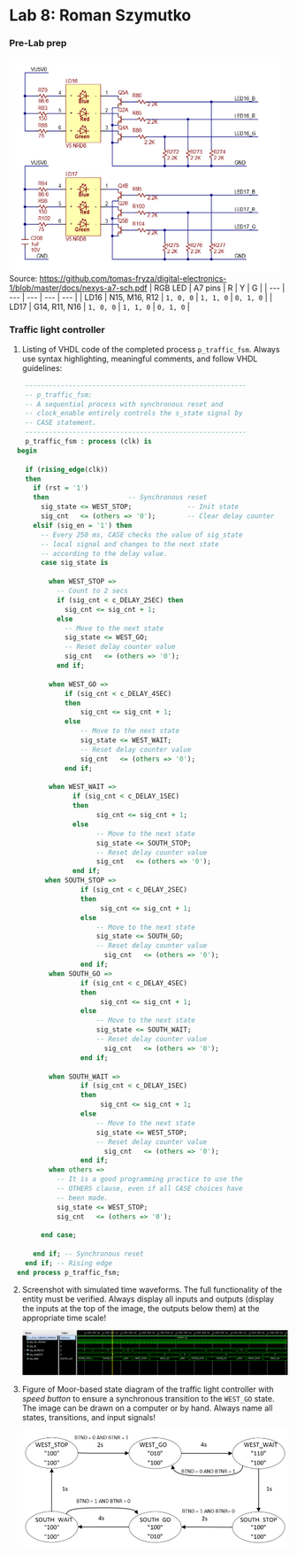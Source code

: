 # Lab 8: Roman Szymutko
### Pre-Lab prep
![Schematic](img/schematic.png)
	</br>
   Source: https://github.com/tomas-fryza/digital-electronics-1/blob/master/docs/nexys-a7-sch.pdf
| RGB LED | A7 pins | R | Y | G |
| --- | --- | --- | --- | --- |
| LD16 | N15, M16, R12 | `1, 0, 0` | `1, 1, 0` | `0, 1, 0` |
| LD17 | G14, R11, N16 | `1, 0, 0` | `1, 1, 0` | `0, 1, 0` |
### Traffic light controller

1. Listing of VHDL code of the completed process `p_traffic_fsm`. Always use syntax highlighting, meaningful comments, and follow VHDL guidelines:

```vhdl
    --------------------------------------------------------
    -- p_traffic_fsm:
    -- A sequential process with synchronous reset and
    -- clock_enable entirely controls the s_state signal by
    -- CASE statement.
    --------------------------------------------------------
    p_traffic_fsm : process (clk) is
  begin

    if (rising_edge(clk)) 
    then
      if (rst = '1') 
      then                    -- Synchronous reset
        sig_state <= WEST_STOP;              -- Init state
        sig_cnt   <= (others => '0');        -- Clear delay counter
      elsif (sig_en = '1') then
        -- Every 250 ms, CASE checks the value of sig_state
        -- local signal and changes to the next state 
        -- according to the delay value.
        case sig_state is

          when WEST_STOP =>
            -- Count to 2 secs
            if (sig_cnt < c_DELAY_2SEC) then
              sig_cnt <= sig_cnt + 1;
            else
              -- Move to the next state
              sig_state <= WEST_GO;
              -- Reset delay counter value
              sig_cnt   <= (others => '0');
            end if;

          when WEST_GO =>
              if (sig_cnt < c_DELAY_4SEC) 
              then
                  sig_cnt <= sig_cnt + 1;
              else
                  -- Move to the next state
                  sig_state <= WEST_WAIT;
                  -- Reset delay counter value
                  sig_cnt   <= (others => '0');
              end if;
          
          when WEST_WAIT =>
                if (sig_cnt < c_DELAY_1SEC) 
                then
                      sig_cnt <= sig_cnt + 1;
                else
                      -- Move to the next state
                      sig_state <= SOUTH_STOP;
                      -- Reset delay counter value
                      sig_cnt   <= (others => '0');
                end if;
         when SOUTH_STOP =>
                  if (sig_cnt < c_DELAY_2SEC) 
                  then
                       sig_cnt <= sig_cnt + 1;
                  else
                      -- Move to the next state
                      sig_state <= SOUTH_GO;
                      -- Reset delay counter value
                        sig_cnt   <= (others => '0');
                  end if;   
          when SOUTH_GO =>
                  if (sig_cnt < c_DELAY_4SEC) 
                  then
                       sig_cnt <= sig_cnt + 1;
                  else
                      -- Move to the next state
                      sig_state <= SOUTH_WAIT;
                      -- Reset delay counter value
                        sig_cnt   <= (others => '0');
                  end if;
                 
          when SOUTH_WAIT =>
                  if (sig_cnt < c_DELAY_1SEC) 
                  then
                       sig_cnt <= sig_cnt + 1;
                  else
                      -- Move to the next state
                      sig_state <= WEST_STOP;
                      -- Reset delay counter value
                        sig_cnt   <= (others => '0');
                  end if;          
          when others =>
            -- It is a good programming practice to use the
            -- OTHERS clause, even if all CASE choices have
            -- been made.
            sig_state <= WEST_STOP;
            sig_cnt   <= (others => '0');

        end case;

      end if; -- Synchronous reset
    end if; -- Rising edge
  end process p_traffic_fsm;
```

2. Screenshot with simulated time waveforms. The full functionality of the entity must be verified. Always display all inputs and outputs (display the inputs at the top of the image, the outputs below them) at the appropriate time scale!

   ![simulation](img/sim.png)

3. Figure of Moor-based state diagram of the traffic light controller with *speed button* to ensure a synchronous transition to the `WEST_GO` state. The image can be drawn on a computer or by hand. Always name all states, transitions, and input signals!

   ![diagram](img/dia.png)
